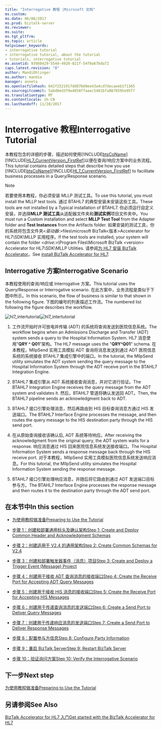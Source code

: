 ```yaml
---
title: "Interrogative 教程 |Microsoft 文档"
ms.custom: 
ms.date: 06/08/2017
ms.prod: biztalk-server
ms.reviewer: 
ms.suite: 
ms.tgt_pltfrm: 
ms.topic: article
helpviewer_keywords:
- interrogative tutorial
- interrogative tutorial, about the tutorial
- tutorials, interrogative tutorial
ms.assetid: 93988429-5544-4920-821f-54f0a67bda72
caps.latest.revision: "8"
author: MandiOhlinger
ms.author: mandia
manager: anneta
ms.openlocfilehash: 642f2521917dd87b60ee43a4cd7decaeeb1f1365
ms.sourcegitcommit: 5abd0ed3f9e4858ffaaec5481bfa8878595e95f7
ms.translationtype: MT
ms.contentlocale: zh-CN
ms.lasthandoff: 11/28/2017
---
```

# <a name="interrogative-tutorial"></a><span data-ttu-id="00223-102">Interrogative 教程</span><span class="sxs-lookup"><span data-stu-id="00223-102">Interrogative Tutorial</span></span>
<span data-ttu-id="00223-103">本教程包含的详细的步骤，描述如何使用[!INCLUDE[btsCoName](../../includes/btsconame-md.md)][!INCLUDE[HL7_CurrentVersion_FirstRef](../../includes/hl7-currentversion-firstref-md.md)]以便在查询/响应方案中的业务流程。</span><span class="sxs-lookup"><span data-stu-id="00223-103">This tutorial contains detailed steps that describe how you use [!INCLUDE[btsCoName](../../includes/btsconame-md.md)][!INCLUDE[HL7_CurrentVersion_FirstRef](../../includes/hl7-currentversion-firstref-md.md)] to facilitate business processes in a Query/Response scenario.</span></span>  
  
> [!NOTE]
>  <span data-ttu-id="00223-104">若要使用本教程，你必须安装 MLLP 测试工具。</span><span class="sxs-lookup"><span data-stu-id="00223-104">To use this tutorial, you must install the MLLP test tools.</span></span> <span data-ttu-id="00223-105">通过 BTAHL7 的典型安装未安装这些工具。</span><span class="sxs-lookup"><span data-stu-id="00223-105">These tools are not installed by a Typical installation of BTAHL7.</span></span> <span data-ttu-id="00223-106">你必须运行自定义安装，并选择**MLLP 测试工具**从适配器文件夹和**测试实例**项目文件夹中。</span><span class="sxs-lookup"><span data-stu-id="00223-106">You must run a Custom installation and select **MLLP Test Tool** from the Adapter folder and **Test Instances** from the Artifacts folder.</span></span> <span data-ttu-id="00223-107">如果安装的测试工具，你的系统将包含文件夹\<*驱动器*:\>files\microsoft BizTalk\<版本\>Accelerator for HL7\SDK\MLLP 实用程序。</span><span class="sxs-lookup"><span data-stu-id="00223-107">If the test tools are installed, your system will contain the folder \<*drive*:\>\Program Files\Microsoft BizTalk \<version\> Accelerator for HL7\SDK\MLLP Utilities.</span></span> <span data-ttu-id="00223-108">请参阅[为 HL7 安装 BizTalk Accelerator](../../adapters-and-accelerators/accelerator-hl7/install-biztalk-accelerator-for-hl7.md)。</span><span class="sxs-lookup"><span data-stu-id="00223-108">See [install BizTalk Accelerator for HL7](../../adapters-and-accelerators/accelerator-hl7/install-biztalk-accelerator-for-hl7.md).</span></span>  
  
## <a name="interrogative-scenario"></a><span data-ttu-id="00223-109">Interrogative 方案</span><span class="sxs-lookup"><span data-stu-id="00223-109">Interrogative Scenario</span></span>  
 <span data-ttu-id="00223-110">本教程使用的查询/响应或 Interrogative 方案。</span><span class="sxs-lookup"><span data-stu-id="00223-110">This tutorial uses the Query/Response or Interrogative scenario.</span></span> <span data-ttu-id="00223-111">在此方案中，业务流程是类似于下图中所示。</span><span class="sxs-lookup"><span data-stu-id="00223-111">In this scenario, the flow of business is similar to that shown in the following figure.</span></span> <span data-ttu-id="00223-112">下图的编号的列表描述工作流。</span><span class="sxs-lookup"><span data-stu-id="00223-112">The numbered list following the figure describes the workflow.</span></span>  
  
 <span data-ttu-id="00223-113">![](../../adapters-and-accelerators/accelerator-hl7/media/hl7-intertutorial.gif "hl7_intertutorial")</span><span class="sxs-lookup"><span data-stu-id="00223-113">![](../../adapters-and-accelerators/accelerator-hl7/media/hl7-intertutorial.gif "hl7_intertutorial")</span></span>  
  
1.  <span data-ttu-id="00223-114">工作流开始时许可放电并传输 (ADT) 的系统将查询发送到医院信息系统。</span><span class="sxs-lookup"><span data-stu-id="00223-114">The workflow begins when an Admissions Discharge and Transfer (ADT) system sends a query to the Hospital Information System.</span></span> <span data-ttu-id="00223-115">HL7 消息使用"**QRY ^ Q01**"架构。</span><span class="sxs-lookup"><span data-stu-id="00223-115">The HL7 message uses the "**QRY^Q01**" schema.</span></span> <span data-ttu-id="00223-116">在本教程，MllpSend 实用工具模拟 ADT 查询将消息发送到通过 ADT 医院信息系统的系统接收 BTAHL7 集成引擎中的端口。</span><span class="sxs-lookup"><span data-stu-id="00223-116">In the tutorial, the MllpSend utility simulates the ADT system sending the query message to the Hospital Information System through the ADT receive port in the BTAHL7 Integration Engine.</span></span>  
  
2.  <span data-ttu-id="00223-117">BTAHL7 集成引擎从 ADT 系统接收查询消息，并对它进行验证。</span><span class="sxs-lookup"><span data-stu-id="00223-117">The BTAHL7 Integration Engine receives the query message from the ADT system and validates it.</span></span> <span data-ttu-id="00223-118">然后，BTAHL7 管道将确认发送回 ADT。</span><span class="sxs-lookup"><span data-stu-id="00223-118">Then, the BTAHL7 pipeline sends an acknowledgment back to ADT.</span></span>  
  
3.  <span data-ttu-id="00223-119">BTAHL7 接口引擎处理消息，然后再路由到 HIS 目标查询消息方通过 HIS 发送端口。</span><span class="sxs-lookup"><span data-stu-id="00223-119">The BTAHL7 Interface Engine processes the message, and then routes the query message to the HIS destination party through the HIS send port.</span></span>  
  
4.  <span data-ttu-id="00223-120">在从原始查询接收该确认后, ADT 系统等待响应。</span><span class="sxs-lookup"><span data-stu-id="00223-120">After receiving the acknowledgment from the original query, the ADT system waits for a response.</span></span> <span data-ttu-id="00223-121">响应消息通过 HIS 回来医院信息系统发送接收端口。</span><span class="sxs-lookup"><span data-stu-id="00223-121">The Hospital Information System sends a response message back through the HIS receive port.</span></span> <span data-ttu-id="00223-122">对于本教程，MllpSend 实用工具模拟医院信息系统发送响应消息。</span><span class="sxs-lookup"><span data-stu-id="00223-122">For this tutorial, the MllpSend utility simulates the Hospital Information System sending the response message.</span></span>  
  
5.  <span data-ttu-id="00223-123">BTAHL7 接口引擎处理响应消息，并随后将它路由到通过 ADT 发送端口目标参与方。</span><span class="sxs-lookup"><span data-stu-id="00223-123">The BTAHL7 Interface Engine processes the response message and then routes it to the destination party through the ADT send port.</span></span>  
  
## <a name="in-this-section"></a><span data-ttu-id="00223-124">在本节中</span><span class="sxs-lookup"><span data-stu-id="00223-124">In this section</span></span>  
  
-   [<span data-ttu-id="00223-125">为使用教程做准备</span><span class="sxs-lookup"><span data-stu-id="00223-125">Preparing to Use the Tutorial</span></span>](../../adapters-and-accelerators/accelerator-hl7/preparing-to-use-the-tutorial-hl7-main.md)  
  
-   [<span data-ttu-id="00223-126">步骤 1：创建和部署通用标头及确认架构</span><span class="sxs-lookup"><span data-stu-id="00223-126">Step 1: Create and Deploy Common Header and Acknowledgment Schemas</span></span>](../../adapters-and-accelerators/accelerator-hl7/step-1-create-and-deploy-common-header-and-acknowledgment-schemas.md)  
  
-   [<span data-ttu-id="00223-127">步骤 2：创建适用于 V2.4 的通用架构</span><span class="sxs-lookup"><span data-stu-id="00223-127">Step 2: Create Common Schemas for V2.4</span></span>](../../adapters-and-accelerators/accelerator-hl7/step-2-create-common-schemas-for-v2-4.md)  
  
-   [<span data-ttu-id="00223-128">步骤 3：创建和部署触发器事件（消息）项目</span><span class="sxs-lookup"><span data-stu-id="00223-128">Step 3: Create and Deploy a Trigger Event (Message) Project</span></span>](../../adapters-and-accelerators/accelerator-hl7/step-3-create-and-deploy-a-trigger-event-message-project-hl7-main.md)  
  
-   [<span data-ttu-id="00223-129">步骤 4：创建用于接收 ADT 查询消息的接收端口</span><span class="sxs-lookup"><span data-stu-id="00223-129">Step 4: Create the Receive Port for Accepting ADT Query Messages</span></span>](../../adapters-and-accelerators/accelerator-hl7/step-4-create-the-receive-port-for-accepting-adt-query-messages.md)  
  
-   [<span data-ttu-id="00223-130">步骤 5：创建用于接收 HIS 消息的接收端口</span><span class="sxs-lookup"><span data-stu-id="00223-130">Step 5: Create the Receive Port for Accepting HIS Messages</span></span>](../../adapters-and-accelerators/accelerator-hl7/step-5-create-the-receive-port-for-accepting-his-messages.md)  
  
-   [<span data-ttu-id="00223-131">步骤 6：创建用于传递查询消息的发送端口</span><span class="sxs-lookup"><span data-stu-id="00223-131">Step 6: Create a Send Port to Deliver Query Messages</span></span>](../../adapters-and-accelerators/accelerator-hl7/step-6-create-a-send-port-to-deliver-query-messages.md)  
  
-   [<span data-ttu-id="00223-132">步骤 7：创建用于传递响应消息的发送端口</span><span class="sxs-lookup"><span data-stu-id="00223-132">Step 7: Create a Send Port to Deliver Response Messages</span></span>](../../adapters-and-accelerators/accelerator-hl7/step-7-create-a-send-port-to-deliver-response-messages.md)  
  
-   [<span data-ttu-id="00223-133">步骤 8：配置参与方信息</span><span class="sxs-lookup"><span data-stu-id="00223-133">Step 8: Configure Party Information</span></span>](../../adapters-and-accelerators/accelerator-hl7/step-8-configure-party-information-hl7-main.md)  
  
-   [<span data-ttu-id="00223-134">步骤 9：重启 BizTalk Server</span><span class="sxs-lookup"><span data-stu-id="00223-134">Step 9: Restart BizTalk Server</span></span>](../../adapters-and-accelerators/accelerator-hl7/step-9-restart-biztalk-server-hl7-main.md)  
  
-   [<span data-ttu-id="00223-135">步骤 10：验证询问方案</span><span class="sxs-lookup"><span data-stu-id="00223-135">Step 10: Verify the Interrogative Scenario</span></span>](../../adapters-and-accelerators/accelerator-hl7/step-10-verify-the-interrogative-scenario.md)  

## <a name="next-step"></a><span data-ttu-id="00223-136">下一步</span><span class="sxs-lookup"><span data-stu-id="00223-136">Next step</span></span>  
 [<span data-ttu-id="00223-137">为使用教程做准备</span><span class="sxs-lookup"><span data-stu-id="00223-137">Preparing to Use the Tutorial</span></span>](../../adapters-and-accelerators/accelerator-hl7/preparing-to-use-the-tutorial-hl7-main.md)
  
## <a name="see-also"></a><span data-ttu-id="00223-138">另请参阅</span><span class="sxs-lookup"><span data-stu-id="00223-138">See Also</span></span>  
[<span data-ttu-id="00223-139">BizTalk Accelerator for HL7 入门</span><span class="sxs-lookup"><span data-stu-id="00223-139">Get started with the BizTalk Accelerator for HL7</span></span>](../../adapters-and-accelerators/accelerator-hl7/get-started-with-the-biztalk-accelerator-for-hl7.md)